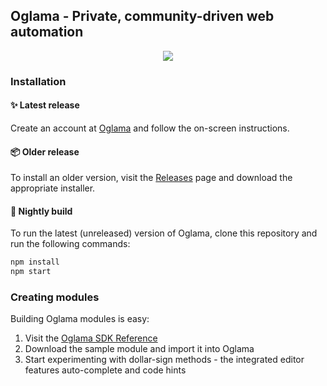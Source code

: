 ## Oglama - Private, community-driven web automation

<p align="center">
    <a href="https://oglama.com/?ref=github">
        <img src="https://oglama.github.io/img/github-banner.png"/>
    </a>
</p>

### Installation

#### ✨ Latest release

Create an account at [Oglama](https://oglama.com/?ref=github) and follow the on-screen instructions.

#### 📦 Older release

To install an older version, visit the [Releases](https://github.com/oglama/oglama/releases) page and download the appropriate installer.

#### 🌙 Nightly build

To run the latest (unreleased) version of Oglama, clone this repository and run the following commands:

```bash
npm install
npm start
```

### Creating modules

Building Oglama modules is easy:

1. Visit the [Oglama SDK Reference](https://oglama.com/docs/?ref=github)
2. Download the sample module and import it into Oglama
3. Start experimenting with dollar-sign methods - the integrated editor features auto-complete and code hints
